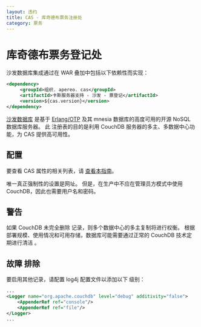 ```yaml
---
layout: 违约
title: CAS - 库奇德布票务注册处
category: 票务
---
```


# 库奇德布票务登记处

沙发数据库集成通过在 WAR 叠加中包括以下依赖性而实现：

```xml
<dependency>
     <groupId>组织. apereo. cas</groupId>
     <artifactId>卡斯服务器支持 - 沙发 - 票登记</artifactId>
     <version>${cas.version}</version>
</dependency>
```


[沙发数据库](http://couchdb.apache.org) 是基于 [Erlang/OTP](http://www.erlang.org) 及其 mnesia 数据库的高度可用的开源 NoSQL 数据库服务器。 此 注册表的目的是利用 CouchDB 服务器的多主、多数据中心功能，为 CAS 提供高可用性。

## 配置

要查看 CAS 属性的相关列表，请 [查看本指南](../configuration/Configuration-Properties.html#couchdb-ticket-registry)。


唯一真正强制性的设置是网址。 但是，在生产中不应在管理员方模式中使用 CouchDB，因此也需要用户名和密码。

## 警告

如果 CouchDB 未完全删除 记录，则多个数据中心的多主复制将进行权衡。 根据部署规模、使用情况和可用存储，数据库可能需要通过正常的 CouchDB 技术定期进行清洁 。

## 故障 排除

要启用其他记录，请配置 log4j 配置文件以添加以下 级别：

```xml
...
<Logger name="org.apache.couchdb" level="debug" additivity="false">
    <AppenderRef ref="console"/>
    <AppenderRef ref="file"/>
</Logger>
...
```
